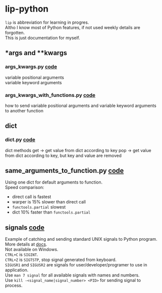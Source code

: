 # lip-python

`lip` is abbreviation for learning in progres.  
Altho I know most of Python features, if not used weekly details are forgotten.  
This is just documentation for myself.

## *args and **kwargs

### args_kwargs.py [code](./args_kwargs.py)
variable positional arguments  
variable keyword arguments  

### args_kwargs_with_functions.py [code](./args_kwargs_with_functions.py)
how to send variable positional arguments and variable keyword arguments to another function 

## dict

### dict.py [code](./dict.py)
dict methods
get -> get value from dict according to key
pop -> get value from dict according to key, but key and value are removed

## same_arguments_to_function.py [code](./same_arguments_to_function.py)
Using one dict for default arguments to function.  
Speed comparison:
- direct call is fastest
- warper is 15% slower than direct call
- `functools.partial` slowest
- dict 10% faster than `functools.partial`

## signals [code](./signals.py)
Example of catching and sending standard UNIX signals to Python program.  
More details at [docs](https://docs.python.org/3/library/signal.html).  
Not available on Windows.  
`CTRL+C` is `SIGINT`.  
`CTRL+Z` is `SIGTSTP`, stop signal generated from keyboard.  
`SIGUSR1` and `SIGUSR2` are signals for user/developer/programer to use in application.  
Use `man 7 signal` for all available signals with names and numbers.  
Use `kill -<signal_name|signal_number> <PID>` for sending signal to process.  
